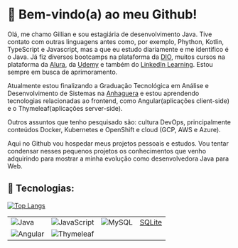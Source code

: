 # :wave: Bem-vindo(a) ao meu Github!

Olá, me chamo Gillian e sou estagiária de desenvolvimento Java. Tive contato com outras linguagens antes como, por exemplo, Phython, Kotlin, TypeScript e Javascript, mas a que eu estudo diariamente e me identifico é o Java. Já fiz diversos bootcamps na plataforma da [DIO](https://www.dio.me/), muitos cursos na plataforma da [Alura](https://www.alura.com.br/), da [Udemy](https://www.udemy.com/) e também do [LinkedIn Learning](https://www.linkedin.com/learning). Estou sempre em busca de aprimoramento. 

Atualmente estou finalizando a Graduação Tecnológica em Análise e Desenvolvimento de Sistemas na [Anhaguera](https://www.anhanguera.com/) e estou aprendendo tecnologias relacionadas ao frontend, como Angular(aplicações client-side) e o Thymeleaf(aplicações server-side).

Outros assuntos que tenho pesquisado são: cultura DevOps, principalmente conteúdos Docker, Kubernetes e OpenShift e cloud (GCP, AWS e Azure). 

Aqui no Github vou hospedar meus projetos pessoais e estudos. Vou tentar condensar nesses pequenos projetos os conhecimentos que venho adquirindo para mostrar a minha evolução como desenvolvedora Java para Web.



## :brain: Tecnologias:
[![Top Langs](https://github-readme-stats.vercel.app/api/top-langs/?username=brgillian&layout=compact&theme=nightowl)](https://github.com/brgillian)

|               |               |               |               |
| ------------- |:-------------:| ------------- |:-------------:|
| ![Java](https://img.shields.io/badge/java-%23ED8B00.svg?style=for-the-badge&logo=java&logoColor=white)      | ![JavaScript](https://img.shields.io/badge/javascript-%23323330.svg?style=for-the-badge&logo=javascript&logoColor=%23F7DF1E)     | ![MySQL](https://img.shields.io/badge/mysql-%2300f.svg?style=for-the-badge&logo=mysql&logoColor=white) | [SQLite](https://img.shields.io/badge/sqlite-%2307405e.svg?style=for-the-badge&logo=sqlite&logoColor=white)|
| ![Angular](https://img.shields.io/badge/angular-%23DD0031.svg?style=for-the-badge&logo=angular&logoColor=white)      | ![Thymeleaf](https://img.shields.io/badge/Thymeleaf-%23005C0F.svg?style=for-the-badge&logo=Thymeleaf&logoColor=white) |